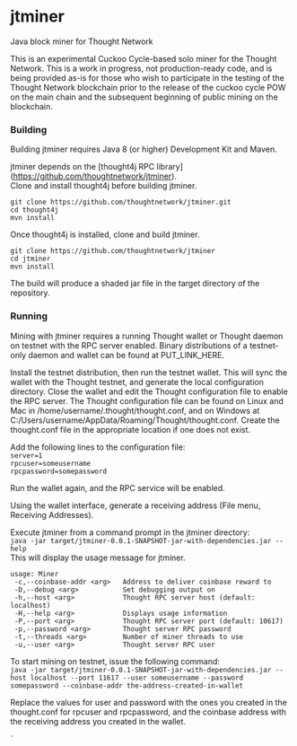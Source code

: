 # jtminer
Java block miner for Thought Network

This is an experimental Cuckoo Cycle-based solo miner for the Thought Network.
This is a work in progress, not production-ready code, and is being provided as-is for those who wish to participate in the testing of the Thought Network blockchain prior to the release of the cuckoo cycle POW on the main chain and the subsequent beginning of public mining on the blockchain.

### Building ###
Building jtminer requires Java 8 (or higher) Development Kit and Maven.

jtminer depends on the [thought4j RPC library] (https://github.com/thoughtnetwork/jtminer).  
Clone and install thought4j before building jtminer.

`git clone https://github.com/thoughtnetwork/jtminer.git`  
`cd thought4j`  
`mvn install`  

Once thought4j is installed, clone and build jtminer.

`git clone https://github.com/thoughtnetwork/jtminer`  
`cd jtminer`  
`mvn install`  

The build will produce a shaded jar file in the target directory of the repository.  

### Running ###
Mining with jtminer requires a running Thought wallet or Thought daemon on testnet with the RPC server enabled.  Binary distributions of a testnet-only daemon and wallet can be found at PUT_LINK_HERE.

Install the testnet distribution, then run the testnet wallet.  This will sync the wallet with the Thought testnet, and generate the local configuration directory.  Close the wallet and edit the Thought configuration file to enable the RPC server.  The Thought configuration file can be found on Linux and Mac in /home/username/.thought/thought.conf, and on Windows at C:/Users/username/AppData/Roaming/Thought/thought.conf.  Create the thought.conf file in the appropriate location if one does not exist.

Add the following lines to the configuration file:  
`server=1`  
`rpcuser=someusername`  
`rpcpassword=somepassword`  

Run the wallet again, and the RPC service will be enabled.

Using the wallet interface, generate a receiving address (File menu, Receiving Addresses).  

Execute jtminer from a command prompt in the jtminer directory:  
`java -jar target/jtminer-0.0.1-SNAPSHOT-jar-with-dependencies.jar --help`    
This will display the usage message for jtminer.    
```
usage: Miner
 -c,--coinbase-addr <arg>   Address to deliver coinbase reward to
 -D,--debug <arg>           Set debugging output on
 -h,--host <arg>            Thought RPC server host (default: localhost)
 -H,--help <arg>            Displays usage information
 -P,--port <arg>            Thought RPC server port (default: 10617)
 -p,--password <arg>        Thought server RPC password
 -t,--threads <arg>         Number of miner threads to use
 -u,--user <arg>            Thought server RPC user
```

To start mining on testnet, issue the following command:  
`java -jar target/jtminer-0.0.1-SNAPSHOT-jar-with-dependencies.jar --host localhost --port 11617 --user someusername --password somepassword --coinbase-addr the-address-created-in-wallet`  

Replace the values for user and password with the ones you created in the thought.conf for rpcuser and rpcpassword, and the coinbase address with the receiving address you created in the wallet.




`
  





